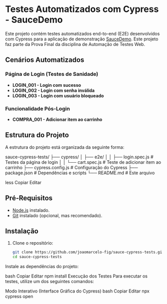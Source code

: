 # Testes Automatizados com Cypress - SauceDemo

Este projeto contém testes automatizados end-to-end (E2E) desenvolvidos com Cypress para a aplicação de demonstração [SauceDemo](https://www.saucedemo.com/). Este projeto faz parte da Prova Final da disciplina de Automação de Testes Web.

## Cenários Automatizados

### Página de Login (Testes de Sanidade)
- **LOGIN_001 - Login com sucesso**
- **LOGIN_002 - Login com senha inválida**
- **LOGIN_003 - Login com usuário bloqueado**

### Funcionalidade Pós-Login
- **COMPRA_001 - Adicionar item ao carrinho**

## Estrutura do Projeto

A estrutura do projeto está organizada da seguinte forma:

sauce-cypress-tests/
├── cypress/
│ ├── e2e/
│ │ ├── login.spec.js # Testes da página de login
│ │ └── cart.spec.js # Teste de adicionar item ao carrinho
├── cypress.config.js # Configuração do Cypress
├── package.json # Dependências e scripts
└── README.md # Este arquivo

less
Copiar
Editar

## Pré-Requisitos

- [Node.js](https://nodejs.org/) instalado.
- [Git](https://git-scm.com/) instalado (opcional, mas recomendado).

## Instalação

1. Clone o repositório:
   ```bash
   git clone https://github.com/joaomarcelo-fig/sauce-cypress-tests.git
   cd sauce-cypress-tests
Instale as dependências do projeto:

bash
Copiar
Editar
npm install
Execução dos Testes
Para executar os testes, utilize um dos seguintes comandos:

Modo Interativo (Interface Gráfica do Cypress)
bash
Copiar
Editar
npx cypress open